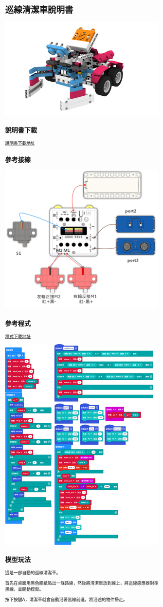 # 巡線清潔車說明書

![](./instruction1/03_linefollow.png)

## 說明書下載

[說明書下載地址]()

## 參考接線

![](./instruction1/03_linefollowcon.png)

## 參考程式

[程式下載地址]()

![](./instruction1/03_linefollowcode.png)

## 模型玩法

這是一部自動的巡線清潔車。

首先在桌面用黑色膠紙貼出一條路線，然後將清潔車放到線上，將巡線感應器對準黑線，並開動模型。

按下按鍵A，清潔車就會自動沿著黑線前進，將沿途的物件掃走。
